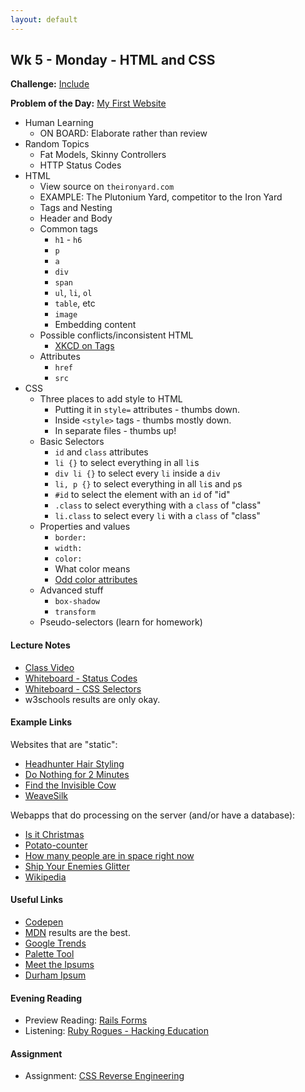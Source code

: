 ```yaml
---
layout: default
---
```


## Wk 5 - Monday - HTML and CSS

**Challenge:** [Include](https://github.com/masonfmatthews/rails_assignments/blob/master/challenges/include_challenge.rb)

<!--[Discuss Ruby](https://github.com/masonfmatthews/rails_assignments/blob/master/challenges/discuss_ruby.md)-->

**Problem of the Day:** [My First Website](https://github.com/masonfmatthews/rails_assignments/blob/master/exercises/my_first_website)

* Human Learning
  * ON BOARD: Elaborate rather than review
* Random Topics
  * Fat Models, Skinny Controllers
  * HTTP Status Codes
* HTML
  * View source on `theironyard.com`
  * EXAMPLE: The Plutonium Yard, competitor to the Iron Yard
  * Tags and Nesting
  * Header and Body
  * Common tags
    * `h1` - `h6`
    * `p`
    * `a`
    * `div`
    * `span`
    * `ul`, `li`, `ol`
    * `table`, etc
    * `image`
    * Embedding content
  * Possible conflicts/inconsistent HTML
    * [XKCD on Tags](https://xkcd.com/1144/)
  * Attributes
    * `href`
    * `src`
* CSS
  * Three places to add style to HTML
    * Putting it in `style=` attributes - thumbs down.
    * Inside `<style>` tags - thumbs mostly down.
    * In separate files - thumbs up!
  * Basic Selectors
    * `id` and `class` attributes
    * `li {}` to select everything in all `li`s
    * `div li {}` to select every `li` inside a `div`
    * `li, p {}` to select everything in all `li`s and `p`s
    * `#id` to select the element with an `id` of "id"
    * `.class` to select everything with a `class` of "class"
    * `li.class` to select every `li` with a `class` of "class"
  * Properties and values
    * `border:`
    * `width:`
    * `color:`
    * What color means
    * [Odd color attributes](http://stackoverflow.com/questions/8318911/why-does-html-think-chucknorris-is-a-color?rq=1)
  * Advanced stuff
    * `box-shadow`
    * `transform`
  * Pseudo-selectors (learn for homework)

#### Lecture Notes

* [Class Video]()
* [Whiteboard - Status Codes](http://tiyd-rails.s3.amazonaws.com/pictures/uploaded_files/000/000/038/original/response_codes.jpg?1443457513)
* [Whiteboard - CSS Selectors](http://tiyd-rails.s3.amazonaws.com/pictures/uploaded_files/000/000/039/original/css_selectors.jpg?1443457544)
* w3schools results are only okay.

#### Example Links

Websites that are "static":

* [Headhunter Hair Styling](http://www.headhunterhairstyling.com/)
* [Do Nothing for 2 Minutes](http://www.donothingfor2minutes.com/)
* [Find the Invisible Cow](http://findtheinvisiblecow.com/)
* [WeaveSilk](http://weavesilk.com/)

Webapps that do processing on the server (and/or have a database):

* [Is it Christmas](http://isitchristmas.com)
* [Potato-counter](https://potato-counter.herokuapp.com/)
* [How many people are in space right now](http://howmanypeopleareinspacerightnow.com)
* [Ship Your Enemies Glitter](http://shipyourenemiesglitter.com/)
* [Wikipedia](http://wikipedia.com)

#### Useful Links

* [Codepen](http://codepen.io)
* [MDN](https://developer.mozilla.org/en-US/) results are the best.
* [Google Trends](https://trends.google.com)
* [Palette Tool](http://paletton.com/#uid=13P0u0kllll70vXeaqEswg1G0aI)
* [Meet the Ipsums](http://meettheipsums.com)
* [Durham Ipsum](http://durhamipsum.com)

#### Evening Reading

* Preview Reading: [Rails Forms](http://guides.rubyonrails.org/form_helpers.html)
* Listening: [Ruby Rogues - Hacking Education](http://devchat.tv/ruby-rogues/159-rr-hacking-education-with-saron-yitbarek)

#### Assignment

* Assignment: [CSS Reverse Engineering](https://github.com/tiyd-rails-2016-01/css_reverse_engineering)
<!-- * Feedback: [CSS Reverse Engineering Feedback](feedback) -->
